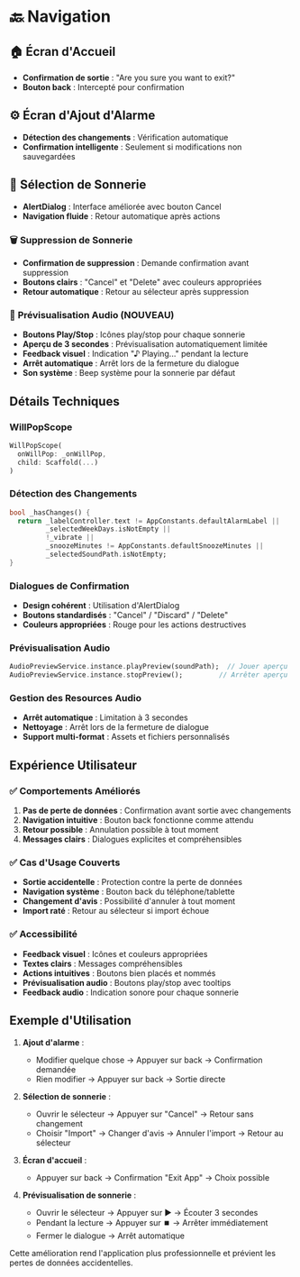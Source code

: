 # 🔙 Navigation

## 🏠 Écran d'Accueil
- **Confirmation de sortie** : "Are you sure you want to exit?"
- **Bouton back** : Intercepté pour confirmation

## ⚙️ Écran d'Ajout d'Alarme  
- **Détection des changements** : Vérification automatique
- **Confirmation intelligente** : Seulement si modifications non sauvegardées

## 🎵 Sélection de Sonnerie
- **AlertDialog** : Interface améliorée avec bouton Cancel
- **Navigation fluide** : Retour automatique après actions

### 🗑️ **Suppression de Sonnerie**
- **Confirmation de suppression** : Demande confirmation avant suppression
- **Boutons clairs** : "Cancel" et "Delete" avec couleurs appropriées
- **Retour automatique** : Retour au sélecteur après suppression

### 🎵 **Prévisualisation Audio (NOUVEAU)**
- **Boutons Play/Stop** : Icônes play/stop pour chaque sonnerie
- **Aperçu de 3 secondes** : Prévisualisation automatiquement limitée
- **Feedback visuel** : Indication "♪ Playing..." pendant la lecture
- **Arrêt automatique** : Arrêt lors de la fermeture du dialogue
- **Son système** : Beep système pour la sonnerie par défaut

## Détails Techniques

### WillPopScope
```dart
WillPopScope(
  onWillPop: _onWillPop,
  child: Scaffold(...)
)
```

### Détection des Changements
```dart
bool _hasChanges() {
  return _labelController.text != AppConstants.defaultAlarmLabel ||
         _selectedWeekDays.isNotEmpty ||
         !_vibrate ||
         _snoozeMinutes != AppConstants.defaultSnoozeMinutes ||
         _selectedSoundPath.isNotEmpty;
}
```

### Dialogues de Confirmation
- **Design cohérent** : Utilisation d'AlertDialog
- **Boutons standardisés** : "Cancel" / "Discard" / "Delete"
- **Couleurs appropriées** : Rouge pour les actions destructives

### Prévisualisation Audio
```dart
AudioPreviewService.instance.playPreview(soundPath);  // Jouer aperçu
AudioPreviewService.instance.stopPreview();         // Arrêter aperçu
```

### Gestion des Resources Audio
- **Arrêt automatique** : Limitation à 3 secondes
- **Nettoyage** : Arrêt lors de la fermeture de dialogue
- **Support multi-format** : Assets et fichiers personnalisés

## Expérience Utilisateur

### ✅ **Comportements Améliorés**
1. **Pas de perte de données** : Confirmation avant sortie avec changements
2. **Navigation intuitive** : Bouton back fonctionne comme attendu
3. **Retour possible** : Annulation possible à tout moment
4. **Messages clairs** : Dialogues explicites et compréhensibles

### ✅ **Cas d'Usage Couverts**
- **Sortie accidentelle** : Protection contre la perte de données
- **Navigation système** : Bouton back du téléphone/tablette
- **Changement d'avis** : Possibilité d'annuler à tout moment
- **Import raté** : Retour au sélecteur si import échoue

### ✅ **Accessibilité**
- **Feedback visuel** : Icônes et couleurs appropriées
- **Textes clairs** : Messages compréhensibles
- **Actions intuitives** : Boutons bien placés et nommés
- **Prévisualisation audio** : Boutons play/stop avec tooltips
- **Feedback audio** : Indication sonore pour chaque sonnerie

## Exemple d'Utilisation

1. **Ajout d'alarme** :
   - Modifier quelque chose → Appuyer sur back → Confirmation demandée
   - Rien modifier → Appuyer sur back → Sortie directe

2. **Sélection de sonnerie** :
   - Ouvrir le sélecteur → Appuyer sur "Cancel" → Retour sans changement
   - Choisir "Import" → Changer d'avis → Annuler l'import → Retour au sélecteur

3. **Écran d'accueil** :
   - Appuyer sur back → Confirmation "Exit App" → Choix possible

4. **Prévisualisation de sonnerie** :
   - Ouvrir le sélecteur → Appuyer sur ▶️ → Écouter 3 secondes
   - Pendant la lecture → Appuyer sur ⏹️ → Arrêter immédiatement
   - Fermer le dialogue → Arrêt automatique

Cette amélioration rend l'application plus professionnelle et prévient les pertes de données accidentelles.
